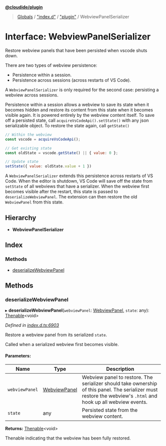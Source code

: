 **[@cloudide/plugin](../README.md)**

> [Globals](../README.md) / ["index.d"](../modules/_index_d_.md) / ["plugin"](../modules/_index_d_._plugin_.md) / WebviewPanelSerializer

# Interface: WebviewPanelSerializer

Restore webview panels that have been persisted when vscode shuts down.

There are two types of webview persistence:

- Persistence within a session.
- Persistence across sessions (across restarts of VS Code).

A `WebviewPanelSerializer` is only required for the second case: persisting a webview across sessions.

Persistence within a session allows a webview to save its state when it becomes hidden
and restore its content from this state when it becomes visible again. It is powered entirely
by the webview content itself. To save off a persisted state, call `acquireVsCodeApi().setState()` with
any json serializable object. To restore the state again, call `getState()`

```js
// Within the webview
const vscode = acquireVsCodeApi();

// Get existing state
const oldState = vscode.getState() || { value: 0 };

// Update state
setState({ value: oldState.value + 1 })
```

A `WebviewPanelSerializer` extends this persistence across restarts of VS Code. When the editor is shutdown,
VS Code will save off the state from `setState` of all webviews that have a serializer. When the
webview first becomes visible after the restart, this state is passed to `deserializeWebviewPanel`.
The extension can then restore the old `WebviewPanel` from this state.

## Hierarchy

* **WebviewPanelSerializer**

## Index

### Methods

* [deserializeWebviewPanel](_index_d_._plugin_.webviewpanelserializer.md#deserializewebviewpanel)

## Methods

### deserializeWebviewPanel

▸ **deserializeWebviewPanel**(`webviewPanel`: [WebviewPanel](_index_d_._plugin_.webviewpanel.md), `state`: any): [Thenable](_index_d_.thenable.md)\<void>

*Defined in [index.d.ts:6903](https://github.com/huaweicloud/cloudide-plugin-api/blob/1ab5ef8/index.d.ts#L6903)*

Restore a webview panel from its serialized `state`.

Called when a serialized webview first becomes visible.

#### Parameters:

Name | Type | Description |
------ | ------ | ------ |
`webviewPanel` | [WebviewPanel](_index_d_._plugin_.webviewpanel.md) | Webview panel to restore. The serializer should take ownership of this panel. The serializer must restore the webview's `.html` and hook up all webview events. |
`state` | any | Persisted state from the webview content.  |

**Returns:** [Thenable](_index_d_.thenable.md)\<void>

Thenable indicating that the webview has been fully restored.
